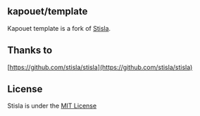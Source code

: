 ## kapouet/template
Kapouet template is a fork of [Stisla](https://github.com/stisla/stisla).

## Thanks to
[https://github.com/stisla/stisla](https://github.com/stisla/stisla)

## License
Stisla is under the [MIT License](LICENSE)

